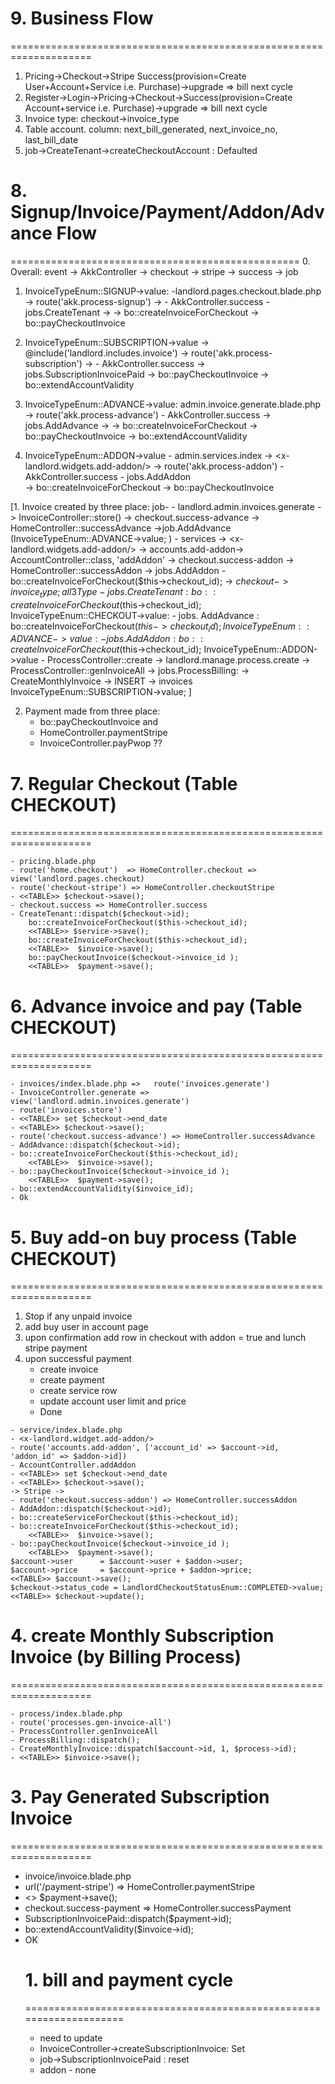 # 9. Business Flow 
====================================================================
1. Pricing->Checkout->Stripe Success(provision=Create User+Account+Service i.e. Purchase)->upgrade => bill next cycle
2. Register->Login->Pricing->Checkout->Success(provision=Create Account+service i.e. Purchase)->upgrade => bill next cycle
3. Invoice type: checkout->invoice_type
4. Table account. column: next_bill_generated, next_invoice_no, last_bill_date
5. job->CreateTenant->createCheckoutAccount : Defaulted


# 8. Signup/Invoice/Payment/Addon/Advance Flow
==================================================
0. Overall: event -> AkkController -> checkout -> stripe -> success -> job

1. InvoiceTypeEnum::SIGNUP->value:
        -landlord.pages.checkout.blade.php -> route('akk.process-signup') -> 
		- AkkController.success - jobs.CreateTenant -> 
        -> bo::createInvoiceForCheckout -> bo::payCheckoutInvoice

2. InvoiceTypeEnum::SUBSCRIPTION->value
        -> @include('landlord.includes.invoice') -> route('akk.process-subscription') ->
		- AkkController.success -> jobs.SubscriptionInvoicePaid 
        -> bo::payCheckoutInvoice -> bo::extendAccountValidity

3. InvoiceTypeEnum::ADVANCE->value:
		admin.invoice.generate.blade.php -> route('akk.process-advance') 
        - AkkController.success	-> jobs.AddAdvance  -> 
        -> bo::createInvoiceForCheckout -> bo::payCheckoutInvoice  -> bo::extendAccountValidity

4. InvoiceTypeEnum::ADDON->value
		- admin.services.index -> <x-landlord.widgets.add-addon/> -> route('akk.process-addon')
		- AkkController.success - jobs.AddAddon  
        -> bo::createInvoiceForCheckout -> bo::payCheckoutInvoice

[1. Invoice created by three place: job- 
	- landlord.admin.invoices.generate -> InvoiceController::store() -> checkout.success-advance -> HomeController::successAdvance ->job.AddAdvance (InvoiceTypeEnum::ADVANCE->value; )
	- services -> <x-landlord.widgets.add-addon/> -> accounts.add-addon-> AccountController::class, 'addAddon' -> checkout.success-addon -> HomeController::successAddon -> jobs.AddAddon
	- bo::createInvoiceForCheckout($this->checkout_id);  -> $checkout->invoice_type; all 3 Type
						- jobs.CreateTenant :  bo::createInvoiceForCheckout($this->checkout_id);    InvoiceTypeEnum::CHECKOUT->value:
						- jobs. AddAdvance  :  bo::createInvoiceForCheckout($this->checkout_id);    InvoiceTypeEnum::ADVANCE->value:
						- jobs. AddAddon    :  bo::createInvoiceForCheckout($this->checkout_id);    InvoiceTypeEnum::ADDON->value
	- ProcessController::create -> landlord.manage.process.create  -> ProcessController::genInvoiceAll ->  jobs.ProcessBilling: -> CreateMonthlyInvoice -> INSERT -> invoices
											 InvoiceTypeEnum::SUBSCRIPTION->value;
]

2. Payment made from three place: 
	- bo::payCheckoutInvoice and 
	- HomeController.paymentStripe
	- InvoiceController.payPwop ??

# 7. Regular Checkout (Table CHECKOUT)
====================================================================
~~~
- pricing.blade.php 
- route('home.checkout')  => HomeController.checkout => view('landlord.pages.checkout)
- route('checkout-stripe') => HomeController.checkoutStripe
- <<TABLE>> $checkout->save();
- checkout.success => HomeController.success
- CreateTenant::dispatch($checkout->id);
	bo::createInvoiceForCheckout($this->checkout_id);
	<<TABLE>> $service->save();
	bo::createInvoiceForCheckout($this->checkout_id);
	<<TABLE>>  $invoice->save();
	bo::payCheckoutInvoice($checkout->invoice_id );
	<<TABLE>>  $payment->save();
~~~

# 6. Advance invoice and pay (Table CHECKOUT)
====================================================================
~~~
- invoices/index.blade.php => 	route('invoices.generate') 
- InvoiceController.generate => view('landlord.admin.invoices.generate')
- route('invoices.store') 
- <<TABLE>> set $checkout->end_date	
- <<TABLE>> $checkout->save();
- route('checkout.success-advance') => HomeController.successAdvance
- AddAdvance::dispatch($checkout->id);
- bo::createInvoiceForCheckout($this->checkout_id);
	<<TABLE>>  $invoice->save();
- bo::payCheckoutInvoice($checkout->invoice_id );
	<<TABLE>>  $payment->save();
- bo::extendAccountValidity($invoice_id);
- Ok
~~~

# 5. Buy add-on buy process (Table CHECKOUT)
====================================================================
1. Stop if any unpaid invoice
2. add buy user in account page
3. upon confirmation add row in checkout with addon = true and lunch stripe payment
4. upon successful payment
	- create invoice
	- create payment
	- create service row
	- update account user limit and price
	- Done

~~~
- service/index.blade.php
- <x-landlord.widget.add-addon/>
- route('accounts.add-addon', ['account_id' => $account->id, 'addon_id' => $addon->id])
- AccountController.addAddon
- <<TABLE>> set $checkout->end_date	
- <<TABLE>> $checkout->save();
-> Stripe ->
- route('checkout.success-addon') => HomeController.successAddon
- AddAddon::dispatch($checkout->id);
- bo::createServiceForCheckout($this->checkout_id);
- bo::createInvoiceForCheckout($this->checkout_id);
	<<TABLE>>  $invoice->save();
- bo::payCheckoutInvoice($checkout->invoice_id );
	<<TABLE>>  $payment->save();
$account->user		= $account->user + $addon->user;
$account->price		= $account->price + $addon->price;
<<TABLE>> $account->save();
$checkout->status_code = LandlordCheckoutStatusEnum::COMPLETED->value;
<<TABLE>> $checkout->update();
~~~

# 4. create Monthly Subscription Invoice (by Billing Process)
====================================================================
~~~
- process/index.blade.php
- route('processes.gen-invoice-all')
- ProcessController.genInvoiceAll
- ProcessBilling::dispatch();
- CreateMonthlyInvoice::dispatch($account->id, 1, $process->id);
- <<TABLE>> $invoice->save();
~~~

# 3. Pay Generated Subscription Invoice
====================================================================
- invoice/invoice.blade.php 
- url('/payment-stripe') => HomeController.paymentStripe
- <<TABLE>> $payment->save();
- checkout.success-payment => HomeController.successPayment
- SubscriptionInvoicePaid::dispatch($payment->id);
- bo::extendAccountValidity($invoice->id);
- OK



# 1. bill and payment cycle 
====================================================================
- need to update
- InvoiceController->createSubscriptionInvoice: Set
- job->SubscriptionInvoicePaid : reset
- addon - none
